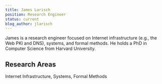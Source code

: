 ```yaml
---
title: James Larisch
position: Research Engineer
status: current
blog_author: jlarisch
---
```


James is a research engineer focused on Internet infrastructure (e.g., the Web PKI and DNS), systems, and formal methods.
He holds a PhD in Computer Science from Harvard University.

## Research Areas

Internet Infrastructure, Systems, Formal Methods
